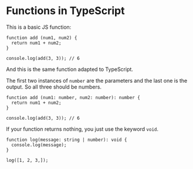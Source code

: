 # Functions in TypeScript

This is a basic JS function:

    function add (num1, num2) {
      return num1 + num2;
    }

    console.log(add(3, 3)); // 6

And this is the same function adapted to TypeScript.

The first two instances of `number` are the parameters and the last one is the output. So all three should be numbers.

    function add (num1: number, num2: number): number {
      return num1 + num2;
    }

    console.log(add(3, 3)); // 6

If your function returns nothing, you just use the keyword `void`.

    function log(message: string | number): void {
      console.log(message);
    }

    log([1, 2, 3,]);